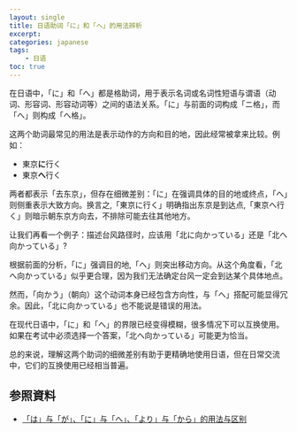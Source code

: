 ```yaml
---
layout: single
title: 日语助词「に」和「へ」的用法辨析
excerpt:
categories: japanese
tags:
    - 日语
toc: true
---
```


在日语中，「に」和「へ」都是格助词，用于表示名词或名词性短语与谓语（动词、形容词、形容动词等）之间的语法关系。「に」与前面的词构成「ニ格」，而「へ」则构成「へ格」。

这两个助词最常见的用法是表示动作的方向和目的地，因此经常被拿来比较。例如：

- 東京**に**行く
- 東京**へ**行く

两者都表示「去东京」，但存在细微差别：「に」在强调具体的目的地或终点，「へ」则侧重表示大致方向。换言之,「東京に行く」明确指出东京是到达点,「東京へ行く」则暗示朝东京方向去，不排除可能去往其他地方。

让我们再看一个例子：描述台风路径时，应该用「北に向かっている」还是「北へ向かっている」?

根据前面的分析，「に」强调目的地,「へ」则突出移动方向。从这个角度看，「北へ向かっている」似乎更合理，因为我们无法确定台风一定会到达某个具体地点。

然而，「向かう」（朝向）这个动词本身已经包含方向性，与「へ」搭配可能显得冗余。因此，「北に向かっている」也不能说是错误的用法。

在现代日语中，「に」和「へ」的界限已经变得模糊，很多情况下可以互换使用。如果在考试中必须选择一个答案，「北へ向かっている」可能更为恰当。

总的来说，理解这两个助词的细微差别有助于更精确地使用日语，但在日常交流中，它们的互换使用已经相当普遍。

## 参照資料

- [「は」与「が」、「に」与「へ」、「より」与「から」的用法与区别](/japanese/joshi/)
